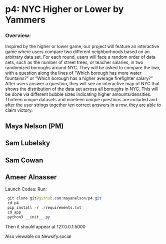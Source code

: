 # p4: NYC Higher or Lower by Yammers
### Overview: 
Inspired by the higher or lower game, our project will feature an interactive game where users compare two different neighborhoods based on an arbitrary data set. For each round, users will face a random order of data sets, such as the number of street trees, or teacher salaries, in two randomized boroughs around NYC. They will be asked to compare the two, with a question along the lines of “Which borough has more water fountains?” or “Which borough has a higher average firefighter salary?” After users answer a question, they will see an interactive map of NYC that shows the distribution of the data set across all boroughs in NYC. This will be done via different bubble sizes indicating higher amounts/densities. Thirteen unique datasets and nineteen unique questions are included and after the user strings together ten correct answers in a row, they are able to claim victory.

## Maya Nelson (PM)
## Sam Lubelsky
## Sam Cowan
## Ameer Alnasser

Launch Codes:
Run:
```java
 git clone git@github.com:mayanelson/p4.git
 cd p4
 pip install -r ./requirements.txt    
 cd app
 python3 __init__.py
 ```
Then it should appear at 127.0.0.1:5000

Also viewable on Newsify.social

